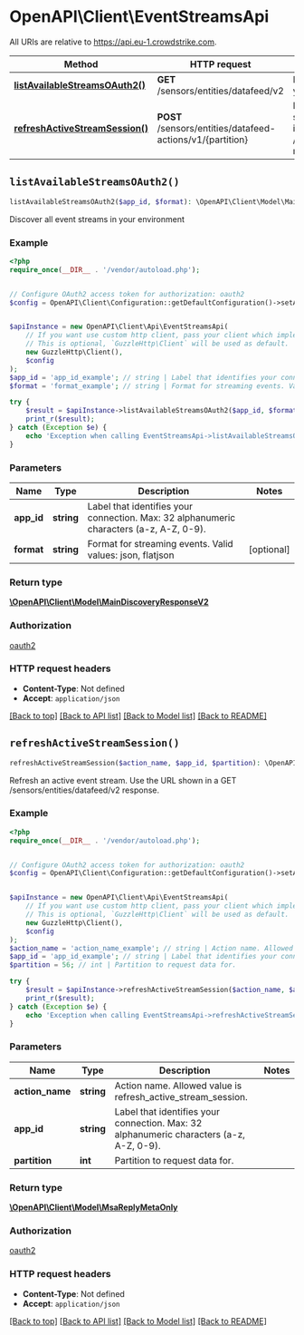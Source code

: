 # OpenAPI\Client\EventStreamsApi

All URIs are relative to https://api.eu-1.crowdstrike.com.

Method | HTTP request | Description
------------- | ------------- | -------------
[**listAvailableStreamsOAuth2()**](EventStreamsApi.md#listAvailableStreamsOAuth2) | **GET** /sensors/entities/datafeed/v2 | Discover all event streams in your environment
[**refreshActiveStreamSession()**](EventStreamsApi.md#refreshActiveStreamSession) | **POST** /sensors/entities/datafeed-actions/v1/{partition} | Refresh an active event stream. Use the URL shown in a GET /sensors/entities/datafeed/v2 response.


## `listAvailableStreamsOAuth2()`

```php
listAvailableStreamsOAuth2($app_id, $format): \OpenAPI\Client\Model\MainDiscoveryResponseV2
```

Discover all event streams in your environment

### Example

```php
<?php
require_once(__DIR__ . '/vendor/autoload.php');


// Configure OAuth2 access token for authorization: oauth2
$config = OpenAPI\Client\Configuration::getDefaultConfiguration()->setAccessToken('YOUR_ACCESS_TOKEN');


$apiInstance = new OpenAPI\Client\Api\EventStreamsApi(
    // If you want use custom http client, pass your client which implements `GuzzleHttp\ClientInterface`.
    // This is optional, `GuzzleHttp\Client` will be used as default.
    new GuzzleHttp\Client(),
    $config
);
$app_id = 'app_id_example'; // string | Label that identifies your connection. Max: 32 alphanumeric characters (a-z, A-Z, 0-9).
$format = 'format_example'; // string | Format for streaming events. Valid values: json, flatjson

try {
    $result = $apiInstance->listAvailableStreamsOAuth2($app_id, $format);
    print_r($result);
} catch (Exception $e) {
    echo 'Exception when calling EventStreamsApi->listAvailableStreamsOAuth2: ', $e->getMessage(), PHP_EOL;
}
```

### Parameters

Name | Type | Description  | Notes
------------- | ------------- | ------------- | -------------
 **app_id** | **string**| Label that identifies your connection. Max: 32 alphanumeric characters (a-z, A-Z, 0-9). |
 **format** | **string**| Format for streaming events. Valid values: json, flatjson | [optional]

### Return type

[**\OpenAPI\Client\Model\MainDiscoveryResponseV2**](../Model/MainDiscoveryResponseV2.md)

### Authorization

[oauth2](../../README.md#oauth2)

### HTTP request headers

- **Content-Type**: Not defined
- **Accept**: `application/json`

[[Back to top]](#) [[Back to API list]](../../README.md#endpoints)
[[Back to Model list]](../../README.md#models)
[[Back to README]](../../README.md)

## `refreshActiveStreamSession()`

```php
refreshActiveStreamSession($action_name, $app_id, $partition): \OpenAPI\Client\Model\MsaReplyMetaOnly
```

Refresh an active event stream. Use the URL shown in a GET /sensors/entities/datafeed/v2 response.

### Example

```php
<?php
require_once(__DIR__ . '/vendor/autoload.php');


// Configure OAuth2 access token for authorization: oauth2
$config = OpenAPI\Client\Configuration::getDefaultConfiguration()->setAccessToken('YOUR_ACCESS_TOKEN');


$apiInstance = new OpenAPI\Client\Api\EventStreamsApi(
    // If you want use custom http client, pass your client which implements `GuzzleHttp\ClientInterface`.
    // This is optional, `GuzzleHttp\Client` will be used as default.
    new GuzzleHttp\Client(),
    $config
);
$action_name = 'action_name_example'; // string | Action name. Allowed value is refresh_active_stream_session.
$app_id = 'app_id_example'; // string | Label that identifies your connection. Max: 32 alphanumeric characters (a-z, A-Z, 0-9).
$partition = 56; // int | Partition to request data for.

try {
    $result = $apiInstance->refreshActiveStreamSession($action_name, $app_id, $partition);
    print_r($result);
} catch (Exception $e) {
    echo 'Exception when calling EventStreamsApi->refreshActiveStreamSession: ', $e->getMessage(), PHP_EOL;
}
```

### Parameters

Name | Type | Description  | Notes
------------- | ------------- | ------------- | -------------
 **action_name** | **string**| Action name. Allowed value is refresh_active_stream_session. |
 **app_id** | **string**| Label that identifies your connection. Max: 32 alphanumeric characters (a-z, A-Z, 0-9). |
 **partition** | **int**| Partition to request data for. |

### Return type

[**\OpenAPI\Client\Model\MsaReplyMetaOnly**](../Model/MsaReplyMetaOnly.md)

### Authorization

[oauth2](../../README.md#oauth2)

### HTTP request headers

- **Content-Type**: Not defined
- **Accept**: `application/json`

[[Back to top]](#) [[Back to API list]](../../README.md#endpoints)
[[Back to Model list]](../../README.md#models)
[[Back to README]](../../README.md)
